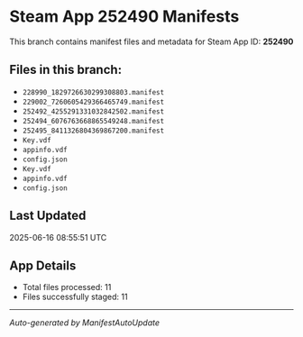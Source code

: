 # Steam App 252490 Manifests

This branch contains manifest files and metadata for Steam App ID: **252490**

## Files in this branch:
- `228990_1829726630299308803.manifest`
- `229002_7260605429366465749.manifest`
- `252492_4255291331032842502.manifest`
- `252494_6076763668865549248.manifest`
- `252495_8411326804369867200.manifest`
- `Key.vdf`
- `appinfo.vdf`
- `config.json`
- `Key.vdf`
- `appinfo.vdf`
- `config.json`

## Last Updated
2025-06-16 08:55:51 UTC

## App Details
- Total files processed: 11
- Files successfully staged: 11

---
*Auto-generated by ManifestAutoUpdate*
